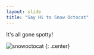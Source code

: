 ```yaml
---
layout: slide
title: "Say Hi to Snow Octocat"
---
```


It's all gone spotty!

![snowoctocat](https://octodex.github.com/images/snowoctocat.png)
{: .center}
